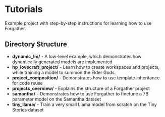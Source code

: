 # Tutorials

Example project with step-by-step instructions for learning how to use Forgather.

## Directory Structure

- **dynamic_lm/** - A low-level example, which demonstrates how dynamically generated models are implemented
- **hp_lovecraft_project/** - Learn how to create workspaces and projects, while training a model to summon the Elder Gods
- **project_composition/** - Demonstrates how to use template inheritance for code reuse
- **projects_overview/** - Explains the structure of a Forgather project
- **samantha/** - Demonstrates how to use Forgather to finetune a 7B parameter model on the Samantha dataset
- **tiny_llama/** - Train a very small Llama model from scratch on the Tiny Stories dataset